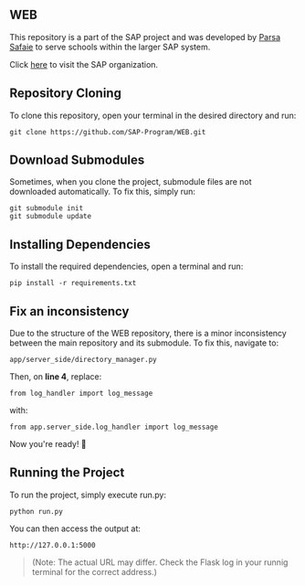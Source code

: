 ## WEB
This repository is a part of the SAP project and was developed by [Parsa Safaie](https://github.com/parsasafaie) to serve schools within the larger SAP system.

Click [here](https://github.com/SAP-Program) to visit the SAP organization.

## Repository Cloning
To clone this repository, open your terminal in the desired directory and run:
```
git clone https://github.com/SAP-Program/WEB.git
```

## Download Submodules
Sometimes, when you clone the project, submodule files are not downloaded automatically. To fix this, simply run:
```
git submodule init
git submodule update
```

## Installing Dependencies
To install the required dependencies, open a terminal and run:
```
pip install -r requirements.txt
``` 

## Fix an inconsistency
Due to the structure of the WEB repository, there is a minor inconsistency between the main repository and its submodule. To fix this, navigate to: 
```
app/server_side/directory_manager.py
```
Then, on **line 4**, replace: 
```
from log_handler import log_message
```
with:
```
from app.server_side.log_handler import log_message
```

Now you're ready! 🚀

## Running the Project
To run the project, simply execute run.py:
```
python run.py
```
You can then access the output at:
```
http://127.0.0.1:5000
```
>(Note: The actual URL may differ. Check the Flask log in your runnig terminal for the correct address.)
